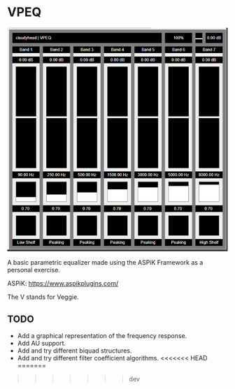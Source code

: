 # VPEQ

![VPEQ_screenshot](project_source/resources/my_resources/bg/reference.png)

A basic parametric equalizer made using the ASPiK Framework as a personal exercise.

ASPiK: https://www.aspikplugins.com/

The V stands for Veggie.

## TODO

- Add a graphical representation of the frequency response.
- Add AU support.
- Add and try different biquad structures.
- Add and try different filter coefficient algorithms.
<<<<<<< HEAD
=======

>>>>>>> dev
